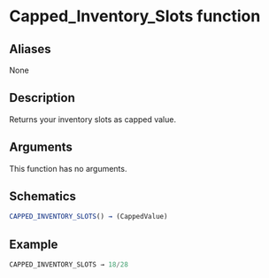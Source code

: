 # Capped_Inventory_Slots function

## Aliases

None

## Description

Returns your inventory slots as capped value.

## Arguments

This function has no arguments.

## Schematics

```js
CAPPED_INVENTORY_SLOTS() → (CappedValue)
```

## Example

```js
CAPPED_INVENTORY_SLOTS → 18/28
```
